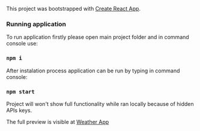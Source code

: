 This project was bootstrapped with [Create React App](https://github.com/facebook/create-react-app).

### Running application

To run application firstly please open main project folder and in command console use:

### `npm i`

After instalation process application can be run by typing in command console:

### `npm start`

Project will won't show full functionality while ran locally because of hidden APIs keys.

The full preview is visible at [Weather App](https://mkaliszewski.github.io/weather-app-task/)
